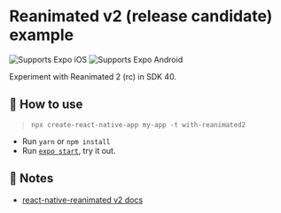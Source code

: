 # Reanimated v2 (release candidate) example

<p>
  <!-- iOS -->
  <img alt="Supports Expo iOS" longdesc="Supports Expo iOS" src="https://img.shields.io/badge/iOS-4630EB.svg?style=flat-square&logo=APPLE&labelColor=999999&logoColor=fff" />
  <!-- Android -->
  <img alt="Supports Expo Android" longdesc="Supports Expo Android" src="https://img.shields.io/badge/Android-4630EB.svg?style=flat-square&logo=ANDROID&labelColor=A4C639&logoColor=fff" />
  <!-- Web -->
</p>

Experiment with Reanimated 2 (rc) in SDK 40.

## 🚀 How to use

> `npx create-react-native-app my-app -t with-reanimated2`

- Run `yarn` or `npm install`
- Run [`expo start`](https://docs.expo.dev/versions/latest/workflow/expo-cli/), try it out.

## 📝 Notes

- [react-native-reanimated v2 docs](https://docs.swmansion.com/react-native-reanimated/)
